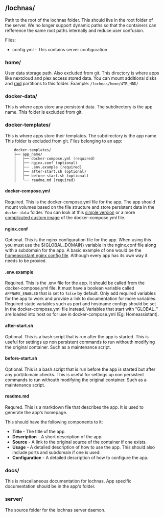 ## **/lochnas/**

Path to the root of the lochnas folder. This should live in the root folder of the server. We no longer support dynamic paths so that the containers can refference the same root paths internally and reduce user confusion.

Files:
 - config.yml - This contains server configuration.


### **home/**

User data storage path. Also excluded from git. This directory is where apps like nextcloud and plex access stored data. You can mount additional disks and [raid](./raid.md) partitions to this folder. Example: `/lochnas/home/4TB_HDD/`


### **docker-data/**

This is where apps store any persistent data. The subdirectory is the app name. This folder is excluded from git.


### **docker-templates/**

This is where apps store their templates. The subdirectory is the app name. This folder is excluded from git. Files belonging to an app:


```
    docker-templates/
    ├── app_name/
    │   ├── docker-compose.yml (required)
    │   ├── nginx.conf (optional)
    │   ├── .env.example (required)
    │   ├── after-start.sh (optional)
    │   ├── before-start.sh (optional)
    │   └── readme.md (required)
```

#### **docker-compose.yml**

Required. This is the docker-compose.yml file for the app. The app should mount volumes based on the file structure and store persistent data in the `docker-data` folder. You can look at this [simple version](../docker-templates/phpmyadmin/docker-compose.yml) or a more [complicated custom image](../docker-templates/samba/docker-compose.yml) of the docker-compose.yml file.

#### **nginx.conf**

Optional. This is the nginx configuration file for the app. When using this you must use the ${GLOBAL_DOMAIN} variable in the nginx.conf file along with a subdomain for the app. A basic example of one would be the [homeassistant nginx config file](../docker-templates/homeassistant/nginx.conf). Although every app has its own way it needs to be proxied.

#### **.env.example**

Required. This is the .env file for the app. It should be called from the docker-compose.yml file. It must have a boolean variable called `APPNAME_ENABLED` that is set to `false` by default. Only add required variables for the app to work and provide a link to documentation for more variables. Required static variables such as port and hostname configs should be set in the docker-compose.yml file instead. Variables that start with "GLOBAL_" are loaded into host os for use in docker-compose.yml (Eg: Homeassistant).

#### **after-start.sh**

Optional. This is a bash script that is run after the app is started. This is useful for settings up non persistent commands to run withouth modifying the original container. Such as a maintenance script.

#### **before-start.sh**

Optional. This is a bash script that is run before the app is started but after any port/domain checks. This is useful for settings up non persistent commands to run withouth modifying the original container. Such as a maintenance script.

#### **readme.md**

Requred. This is a markdown file that describes the app. It is used to generate the app's homepage.

This should have the following components to it:
 - **Title** - The title of the app.
 - **Description** - A short description of the app.
 - **Source** - A link to the original source of the container if one exists.
 - **Usage** - A detailed description of how to use the app. This should also include ports and subdomain if one is used.
 - **Configuration** - A detailed description of how to configure the app.

### **docs/**

This is miscellaneous documentation for lochnas. App specific documentation should be in the app's folder.

### **server/**

The source folder for the lochnas server daemon.
